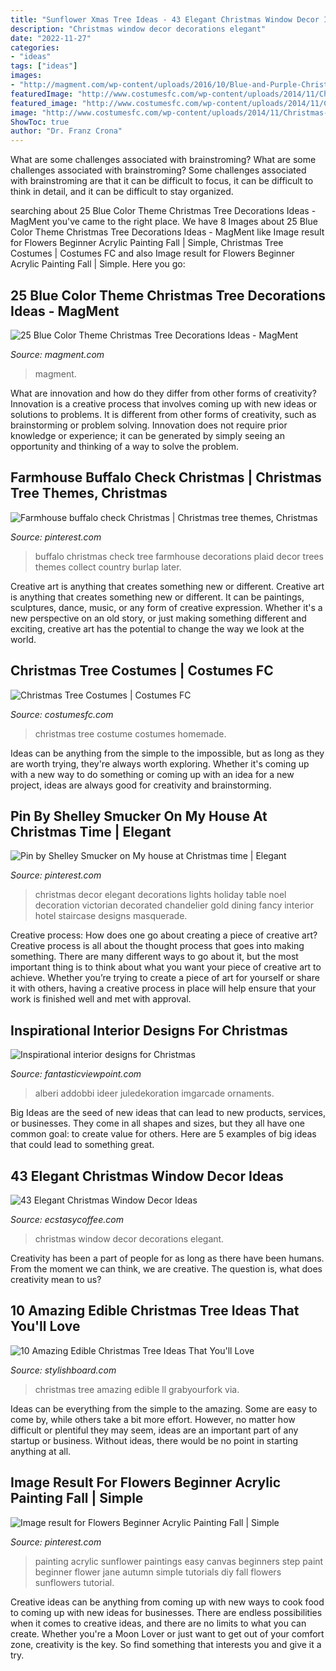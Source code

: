 ```yaml
---
title: "Sunflower Xmas Tree Ideas - 43 Elegant Christmas Window Decor Ideas"
description: "Christmas window decor decorations elegant"
date: "2022-11-27"
categories:
- "ideas"
tags: ["ideas"]
images:
- "http://magment.com/wp-content/uploads/2016/10/Blue-and-Purple-Christmas-Tree.jpg"
featuredImage: "http://www.costumesfc.com/wp-content/uploads/2014/11/Christmas-Tree-Costume-Homemade.jpg"
featured_image: "http://www.costumesfc.com/wp-content/uploads/2014/11/Christmas-Tree-Costume-Homemade.jpg"
image: "http://www.costumesfc.com/wp-content/uploads/2014/11/Christmas-Tree-Costume-Homemade.jpg"
ShowToc: true
author: "Dr. Franz Crona"
---
```



What are some challenges associated with brainstroming?
What are some challenges associated with brainstroming?
Some challenges associated with brainstroming are that it can be difficult to focus, it can be difficult to think in detail, and it can be difficult to stay organized.

	

		
searching about 25 Blue Color Theme Christmas Tree Decorations Ideas - MagMent you've came to the right place. We have 8 Images about 25 Blue Color Theme Christmas Tree Decorations Ideas - MagMent like Image result for Flowers Beginner Acrylic Painting Fall | Simple, Christmas Tree Costumes | Costumes FC and also Image result for Flowers Beginner Acrylic Painting Fall | Simple. Here you go:
		
    
## 25 Blue Color Theme Christmas Tree Decorations Ideas - MagMent

<img loading=lazy src="http://magment.com/wp-content/uploads/2016/10/Blue-and-Purple-Christmas-Tree.jpg" onerror="this.onerror=null;this.src='https://tse1.mm.bing.net/th?id=OIP.23q8GL4mW0OLjUpZT8MKjwHaKM&amp;pid=15.1';" alt="25 Blue Color Theme Christmas Tree Decorations Ideas - MagMent">

_Source: magment.com_

>magment. 

	

What are innovation and how do they differ from other forms of creativity?
Innovation is a creative process that involves coming up with new ideas or solutions to problems. It is different from other forms of creativity, such as brainstorming or problem solving. Innovation does not require prior knowledge or experience; it can be generated by simply seeing an opportunity and thinking of a way to solve the problem.

    
## Farmhouse Buffalo Check Christmas | Christmas Tree Themes, Christmas

<img loading=lazy src="https://i.pinimg.com/736x/90/08/bc/9008bc63a6a96ce899fd8b6904db91fb.jpg" onerror="this.onerror=null;this.src='https://tse2.mm.bing.net/th?id=OIP.icx-TT1VZZympMmd3dQYvQHaMx&amp;pid=15.1';" alt="Farmhouse buffalo check Christmas | Christmas tree themes, Christmas">

_Source: pinterest.com_

>buffalo christmas check tree farmhouse decorations plaid decor trees themes collect country burlap later. 

	

Creative art is anything that creates something new or different.
Creative art is anything that creates something new or different. It can be paintings, sculptures, dance, music, or any form of creative expression. Whether it's a new perspective on an old story, or just making something different and exciting, creative art has the potential to change the way we look at the world.

    
## Christmas Tree Costumes | Costumes FC

<img loading=lazy src="http://www.costumesfc.com/wp-content/uploads/2014/11/Christmas-Tree-Costume-Homemade.jpg" onerror="this.onerror=null;this.src='https://tse1.mm.bing.net/th?id=OIP.zkPQt33y5mSmswTDdpXjYAHaJ4&amp;pid=15.1';" alt="Christmas Tree Costumes | Costumes FC">

_Source: costumesfc.com_

>christmas tree costume costumes homemade. 

	

Ideas can be anything from the simple to the impossible, but as long as they are worth trying, they're always worth exploring. Whether it's coming up with a new way to do something or coming up with an idea for a new project, ideas are always good for creativity and brainstorming.

    
## Pin By Shelley Smucker On My House At Christmas Time | Elegant

<img loading=lazy src="https://i.pinimg.com/736x/cc/ca/0f/ccca0f749dbb71fb5622e5681e40d717--elegant-christmas-decor-white-christmas.jpg" onerror="this.onerror=null;this.src='https://tse1.mm.bing.net/th?id=OIP.9gHAMws_dxpDcor3qriBIQHaJ6&amp;pid=15.1';" alt="Pin by Shelley Smucker on My house at Christmas time | Elegant">

_Source: pinterest.com_

>christmas decor elegant decorations lights holiday table noel decoration victorian decorated chandelier gold dining fancy interior hotel staircase designs masquerade. 

	

Creative process: How does one go about creating a piece of creative art?
Creative process is all about the thought process that goes into making something. There are many different ways to go about it, but the most important thing is to think about what you want your piece of creative art to achieve. Whether you’re trying to create a piece of art for yourself or share it with others, having a creative process in place will help ensure that your work is finished well and met with approval.

    
## Inspirational Interior Designs For Christmas

<img loading=lazy src="https://www.fantasticviewpoint.com/wp-content/uploads/2014/12/Cool-Christmas-Tree-Decorating-Ideas-Image1-600x906.jpg" onerror="this.onerror=null;this.src='https://tse1.mm.bing.net/th?id=OIP.q5SWdO_zfDccOelEuzMgTQHaLL&amp;pid=15.1';" alt="Inspirational interior designs for Christmas">

_Source: fantasticviewpoint.com_

>alberi addobbi ideer juledekoration imgarcade ornaments. 

	

Big Ideas are the seed of new ideas that can lead to new products, services, or businesses. They come in all shapes and sizes, but they all have one common goal: to create value for others. Here are 5 examples of big ideas that could lead to something great.

    
## 43 Elegant Christmas Window Decor Ideas

<img loading=lazy src="https://i0.wp.com/www.ecstasycoffee.com/wp-content/uploads/2016/10/Christmas-Window-Decorations-Ideas-10.jpg" onerror="this.onerror=null;this.src='https://tse3.mm.bing.net/th?id=OIP.3D7_axj7SZlSIYt6HquwPgHaK6&amp;pid=15.1';" alt="43 Elegant Christmas Window Decor Ideas">

_Source: ecstasycoffee.com_

>christmas window decor decorations elegant. 

	

Creativity has been a part of people for as long as there have been humans. From the moment we can think, we are creative. The question is, what does creativity mean to us?

    
## 10 Amazing Edible Christmas Tree Ideas That You&#039;ll Love

<img loading=lazy src="http://www.stylishboard.com/wp-content/uploads/2014/11/715.jpg" onerror="this.onerror=null;this.src='https://tse2.mm.bing.net/th?id=OIP.YSfb4Jx7u_XtKnn49aARnQHaKR&amp;pid=15.1';" alt="10 Amazing Edible Christmas Tree Ideas That You&#039;ll Love">

_Source: stylishboard.com_

>christmas tree amazing edible ll grabyourfork via. 

	

Ideas can be everything from the simple to the amazing. Some are easy to come by, while others take a bit more effort. However, no matter how difficult or plentiful they may seem, ideas are an important part of any startup or business. Without ideas, there would be no point in starting anything at all.

    
## Image Result For Flowers Beginner Acrylic Painting Fall | Simple

<img loading=lazy src="https://i.pinimg.com/736x/18/a9/16/18a91600a254bc8c4f17b834639ba007.jpg" onerror="this.onerror=null;this.src='https://tse1.mm.bing.net/th?id=OIP.LsjfLGoYgqjsNXDOyMApbQAAAA&amp;pid=15.1';" alt="Image result for Flowers Beginner Acrylic Painting Fall | Simple">

_Source: pinterest.com_

>painting acrylic sunflower paintings easy canvas beginners step paint beginner flower jane autumn simple tutorials diy fall flowers sunflowers tutorial. 

	

Creative ideas can be anything from coming up with new ways to cook food to coming up with new ideas for businesses. There are endless possibilities when it comes to creative ideas, and there are no limits to what you can create. Whether you're a Moon Lover or just want to get out of your comfort zone, creativity is the key. So find something that interests you and give it a try.

